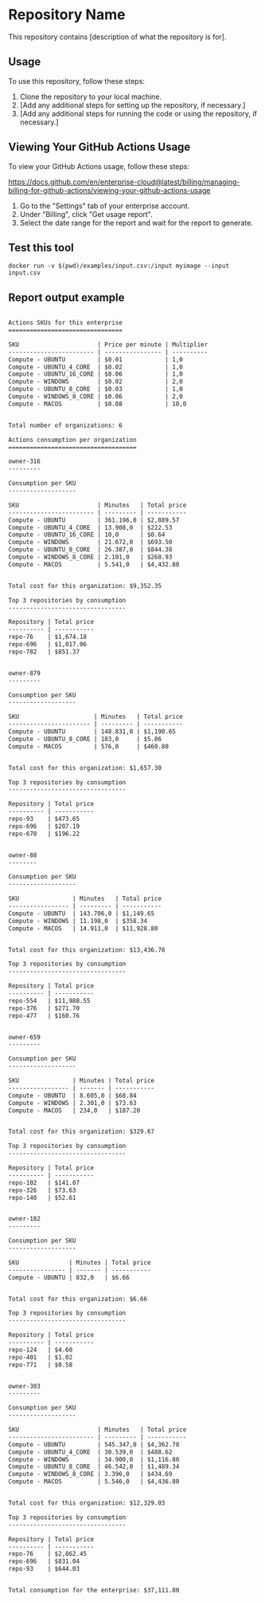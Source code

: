 # Repository Name

This repository contains [description of what the repository is for].

## Usage

To use this repository, follow these steps:

1. Clone the repository to your local machine.
2. [Add any additional steps for setting up the repository, if necessary.]
3. [Add any additional steps for running the code or using the repository, if necessary.]

## Viewing Your GitHub Actions Usage

To view your GitHub Actions usage, follow these steps:

https://docs.github.com/en/enterprise-cloud@latest/billing/managing-billing-for-github-actions/viewing-your-github-actions-usage

1. Go to the "Settings" tab of your enterprise account.
2. Under "Billing", click "Get usage report".
3. Select the date range for the report and wait for the report to generate.

## Test this tool

```
docker run -v $(pwd)/examples/input.csv:/input myimage --input input.csv
```

## Report output example

```txt

Actions SKUs for this enterprise
================================

SKU                      | Price per minute | Multiplier
------------------------ | ---------------- | ----------
Compute - UBUNTU         | $0.01            | 1,0       
Compute - UBUNTU_4_CORE  | $0.02            | 1,0       
Compute - UBUNTU_16_CORE | $0.06            | 1,0       
Compute - WINDOWS        | $0.02            | 2,0       
Compute - UBUNTU_8_CORE  | $0.03            | 1,0       
Compute - WINDOWS_8_CORE | $0.06            | 2,0       
Compute - MACOS          | $0.08            | 10,0      


Total number of organizations: 6

Actions consumption per organization
====================================

owner-316
---------

Consumption per SKU
-------------------

SKU                      | Minutes   | Total price
------------------------ | --------- | -----------
Compute - UBUNTU         | 361.196,0 | $2,889.57  
Compute - UBUNTU_4_CORE  | 13.908,0  | $222.53    
Compute - UBUNTU_16_CORE | 10,0      | $0.64      
Compute - WINDOWS        | 21.672,0  | $693.50    
Compute - UBUNTU_8_CORE  | 26.387,0  | $844.38    
Compute - WINDOWS_8_CORE | 2.101,0   | $268.93    
Compute - MACOS          | 5.541,0   | $4,432.80  


Total cost for this organization: $9,352.35

Top 3 repositories by consumption
---------------------------------

Repository | Total price
---------- | -----------
repo-76    | $1,674.18  
repo-696   | $1,017.06  
repo-782   | $851.37    


owner-879
---------

Consumption per SKU
-------------------

SKU                     | Minutes   | Total price
----------------------- | --------- | -----------
Compute - UBUNTU        | 148.831,0 | $1,190.65  
Compute - UBUNTU_8_CORE | 183,0     | $5.86      
Compute - MACOS         | 576,0     | $460.80    


Total cost for this organization: $1,657.30

Top 3 repositories by consumption
---------------------------------

Repository | Total price
---------- | -----------
repo-93    | $473.65    
repo-696   | $207.19    
repo-670   | $196.22    


owner-88
--------

Consumption per SKU
-------------------

SKU               | Minutes   | Total price
----------------- | --------- | -----------
Compute - UBUNTU  | 143.706,0 | $1,149.65  
Compute - WINDOWS | 11.198,0  | $358.34    
Compute - MACOS   | 14.911,0  | $11,928.80 


Total cost for this organization: $13,436.78

Top 3 repositories by consumption
---------------------------------

Repository | Total price
---------- | -----------
repo-554   | $11,988.55 
repo-376   | $271.70    
repo-477   | $160.76    


owner-659
---------

Consumption per SKU
-------------------

SKU               | Minutes | Total price
----------------- | ------- | -----------
Compute - UBUNTU  | 8.605,0 | $68.84     
Compute - WINDOWS | 2.301,0 | $73.63     
Compute - MACOS   | 234,0   | $187.20    


Total cost for this organization: $329.67

Top 3 repositories by consumption
---------------------------------

Repository | Total price
---------- | -----------
repo-102   | $141.07    
repo-326   | $73.63     
repo-140   | $52.61     


owner-182
---------

Consumption per SKU
-------------------

SKU              | Minutes | Total price
---------------- | ------- | -----------
Compute - UBUNTU | 832,0   | $6.66      


Total cost for this organization: $6.66

Top 3 repositories by consumption
---------------------------------

Repository | Total price
---------- | -----------
repo-124   | $4.60      
repo-401   | $1.02      
repo-771   | $0.58      


owner-303
---------

Consumption per SKU
-------------------

SKU                      | Minutes   | Total price
------------------------ | --------- | -----------
Compute - UBUNTU         | 545.347,0 | $4,362.78  
Compute - UBUNTU_4_CORE  | 30.539,0  | $488.62    
Compute - WINDOWS        | 34.900,0  | $1,116.80  
Compute - UBUNTU_8_CORE  | 46.542,0  | $1,489.34  
Compute - WINDOWS_8_CORE | 3.396,0   | $434.69    
Compute - MACOS          | 5.546,0   | $4,436.80  


Total cost for this organization: $12,329.03

Top 3 repositories by consumption
---------------------------------

Repository | Total price
---------- | -----------
repo-76    | $2,862.45  
repo-696   | $831.04    
repo-93    | $644.03    


Total consumption for the enterprise: $37,111.80

```
